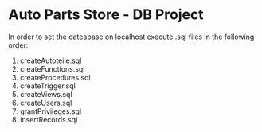 # Auto Parts Store - DB Project

In order to set the dateabase on localhost execute .sql files in the following order:
1. createAutoteile.sql
2. createFunctions.sql
3. createProcedures.sql
4. createTrigger.sql
5. createViews.sql
6. createUsers.sql
7. grantPrivileges.sql
8. insertRecords.sql
